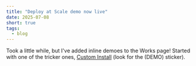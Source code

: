 ```yaml
---
title: "Deploy at Scale demo now live"
date: 2025-07-08
short: true
tags:
  - blog
---
```


Took a little while, but I've added inline demoes to the Works page! Started with one of the tricker ones, <a href="javascript:void(0)" onclick="if (window.location.pathname === '/') { if (window.mobileTabs && window.mobileTabs.switchTab) { window.mobileTabs.switchTab('portfolio', true); } setTimeout(() => { const customInstall = document.querySelector('a[href*=&quot;Custom-Install&quot;]'); if (customInstall) { const projectsContent = document.getElementById('projectsContent'); if (projectsContent) { const rect = customInstall.getBoundingClientRect(); const containerRect = projectsContent.getBoundingClientRect(); const scrollTop = rect.top - containerRect.top + projectsContent.scrollTop - 100; projectsContent.scrollTo({ top: scrollTop, behavior: 'smooth' }); } } }, 300); } else { window.location.href = '/?tab=portfolio'; }">Custom Install</a> (look for the (DEMO) sticker).
